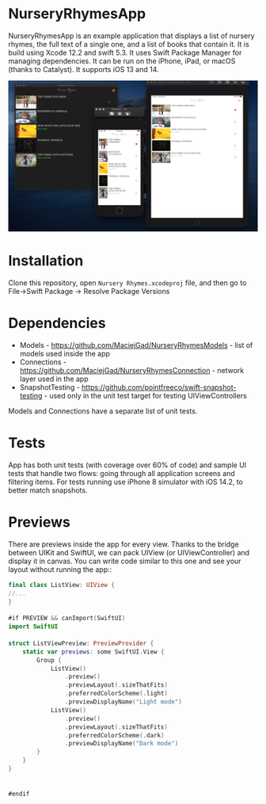 # NurseryRhymesApp
NurseryRhymesApp is an example application that displays a list of nursery rhymes, the full text of a single one, and a list of books that contain it. It is build using Xcode 12.2 and swift 5.3. It uses Swift Package Manager for managing dependencies. It can be run on the iPhone, iPad, or macOS (thanks to Catalyst). It supports iOS 13 and 14.

![App screenshot](https://raw.githubusercontent.com/MaciejGad/NurseryRhymesApp/main/Screenshot.png)


# Installation
Clone this repository, open `Nursery Rhymes.xcodeproj` file, and then go to File->Swift Package -> Resolve Package Versions 

# Dependencies
 - Models - https://github.com/MaciejGad/NurseryRhymesModels - list of models used inside the app
 - Connections - https://github.com/MaciejGad/NurseryRhymesConnection - network layer used in the app 
 - SnapshotTesting - https://github.com/pointfreeco/swift-snapshot-testing - used only in the unit test target for testing UIViewControllers

Models and Connections have a separate list of unit tests.

# Tests
App has both unit tests (with coverage over 60% of code) and sample UI tests that handle two flows: going through all application screens and filtering items. For tests running use iPhone 8 simulator with iOS 14.2, to better match snapshots.

# Previews
There are previews inside the app for every view. Thanks to the bridge between UIKit and SwiftUI, we can pack UIView (or UIViewController) and display it in canvas. 
You can write code similar to this one and see your layout without running the app::
```swift
final class ListView: UIView { 
//...
}

#if PREVIEW && canImport(SwiftUI)
import SwiftUI

struct ListViewPreview: PreviewProvider {
    static var previews: some SwiftUI.View {
        Group {
            ListView()
                .preview()
                .previewLayout(.sizeThatFits)
                .preferredColorScheme(.light)
                .previewDisplayName("Light mode")
            ListView()
                .preview()
                .previewLayout(.sizeThatFits)
                .preferredColorScheme(.dark)
                .previewDisplayName("Dark mode")
        }
    }
}


#endif
